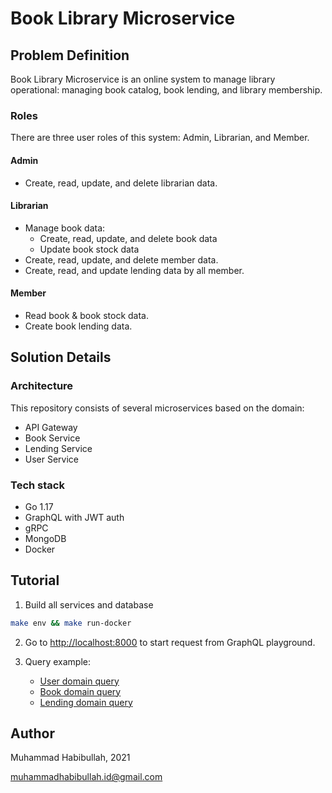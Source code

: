 # Book Library Microservice

## Problem Definition

Book Library Microservice is an online system to manage library operational: managing book catalog, book lending, and
library membership.

### Roles

There are three user roles of this system: Admin, Librarian, and Member.

#### Admin

- Create, read, update, and delete librarian data.

#### Librarian

- Manage book data:
    - Create, read, update, and delete book data
    - Update book stock data
- Create, read, update, and delete member data.
- Create, read, and update lending data by all member.

#### Member

- Read book & book stock data.
- Create book lending data.

## Solution Details

### Architecture

This repository consists of several microservices based on the domain:

- API Gateway
- Book Service
- Lending Service
- User Service

### Tech stack

- Go 1.17
- GraphQL with JWT auth
- gRPC
- MongoDB
- Docker

## Tutorial

1. Build all services and database

``` bash
make env && make run-docker
```

2. Go to [http://localhost:8000](http://localhost:8000) to start request from GraphQL playground.

3. Query example:

    - [User domain query](https://graphqlbin.com/v2/zqzzUw)
    - [Book domain query](https://graphqlbin.com/v2/ypyBfN)
    - [Lending domain query](https://graphqlbin.com/v2/p9mvHO)

## Author

Muhammad Habibullah, 2021

[muhammadhabibullah.id@gmail.com](mailto:muhammadhabibullah.id@gmail.com)
